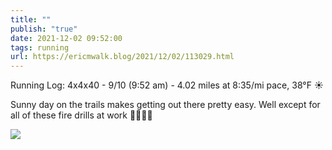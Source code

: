 ```yaml
---
title: ""
publish: "true"
date: 2021-12-02 09:52:00
tags: running
url: https://ericmwalk.blog/2021/12/02/113029.html
---
```


Running Log: 4x4x40 - 9/10 (9:52 am) - 4.02 miles at 8:35/mi pace, 38°F ☀️

Sunny day on the trails makes getting out there pretty easy. Well except for all of these fire drills at work 🤦‍♂️🏃‍♂️

![](https://ericmwalk.blog/uploads/2021/254f87ffe8.jpg)